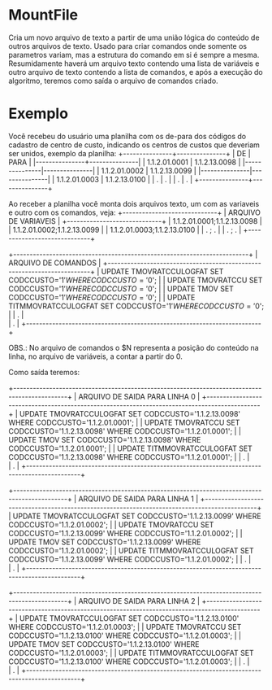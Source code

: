 # MountFile
Cria um novo arquivo de texto a partir de uma união lógica do conteúdo de outros arquivos de texto. Usado para criar comandos onde somente os parametros variam, mas a estrutura do comando em si é sempre a mesma. Resumidamente haverá um arquivo texto contendo uma lista de variáveis e outro arquivo de texto contendo a lista de comandos, e após a execução do algoritmo, teremos como saída o arquivo de comandos criado.

# Exemplo
Você recebeu do usuário uma planilha com os de-para dos códigos do cadastro de centro de custo, indicando os centros de custos que deveriam ser unidos, exemplo da planilha:
+---------------+---------------+
|    DE         |    PARA       |
|---------------+---------------|
| 1.1.2.01.0001 | 1.1.2.13.0098 |
|---------------|---------------|
| 1.1.2.01.0002 | 1.1.2.13.0099 |
|---------------|---------------|
| 1.1.2.01.0003 | 1.1.2.13.0100 |
|        .      |        .      |
|        .      |        .      |
+---------------+---------------+

Ao receber a planilha você monta dois arquivos texto, um com as variaveis e outro com os comandos, veja:
+-----------------------------+
|     ARQUIVO DE VARIAVEIS    |
+-----------------------------+
| 1.1.2.01.0001;1.1.2.13.0098 |
| 1.1.2.01.0002;1.1.2.13.0099 |
| 1.1.2.01.0003;1.1.2.13.0100 |
|       .      ;        .     |
|       .      ;        .     |
+-----------------------------+

+------------------------------------------------------------------------+
|                       ARQUIVO DE COMANDOS                              |
+------------------------------------------------------------------------+
| UPDATE TMOVRATCCULOGFAT SET CODCCUSTO='$1' WHERE CODCCUSTO='$0';       |
| UPDATE TMOVRATCCU SET CODCCUSTO='$1' WHERE CODCCUSTO='$0';             |
| UPDATE TMOV SET CODCCUSTO='$1' WHERE CODCCUSTO='$0';                   |
| UPDATE TITMMOVRATCCULOGFAT SET CODCCUSTO='$1' WHERE CODCCUSTO='$0';    |
|                                 .                                      |  
|                                 .                                      |
+------------------------------------------------------------------------+

OBS.: No arquivo de comandos o $N representa a posição do conteúdo na linha, no arquivo de variáveis, a contar a partir do 0.

Como saída teremos:

+----------------------------------------------------------------------------------------------+
|                                 ARQUIVO DE SAIDA PARA LINHA 0                                |
+----------------------------------------------------------------------------------------------+
| UPDATE TMOVRATCCULOGFAT SET CODCCUSTO='1.1.2.13.0098' WHERE CODCCUSTO='1.1.2.01.0001';       |
| UPDATE TMOVRATCCU SET CODCCUSTO='1.1.2.13.0098' WHERE CODCCUSTO='1.1.2.01.0001';             |
| UPDATE TMOV SET CODCCUSTO='1.1.2.13.0098' WHERE CODCCUSTO='1.1.2.01.0001';                   |
| UPDATE TITMMOVRATCCULOGFAT SET CODCCUSTO='1.1.2.13.0098' WHERE CODCCUSTO='1.1.2.01.0001';    |
|                                                       .                                      |  
|                                                       .                                      |
+----------------------------------------------------------------------------------------------+

+----------------------------------------------------------------------------------------------+
|                                 ARQUIVO DE SAIDA PARA LINHA 1                                |
+----------------------------------------------------------------------------------------------+
| UPDATE TMOVRATCCULOGFAT SET CODCCUSTO='1.1.2.13.0099' WHERE CODCCUSTO='1.1.2.01.0002';       |
| UPDATE TMOVRATCCU SET CODCCUSTO='1.1.2.13.0099' WHERE CODCCUSTO='1.1.2.01.0002';             |
| UPDATE TMOV SET CODCCUSTO='1.1.2.13.0099' WHERE CODCCUSTO='1.1.2.01.0002';                   |
| UPDATE TITMMOVRATCCULOGFAT SET CODCCUSTO='1.1.2.13.0099' WHERE CODCCUSTO='1.1.2.01.0002';    |
|                                                       .                                      |  
|                                                       .                                      |
+----------------------------------------------------------------------------------------------+

+----------------------------------------------------------------------------------------------+
|                                 ARQUIVO DE SAIDA PARA LINHA 2                                |
+----------------------------------------------------------------------------------------------+
| UPDATE TMOVRATCCULOGFAT SET CODCCUSTO='1.1.2.13.0100' WHERE CODCCUSTO='1.1.2.01.0003';       |
| UPDATE TMOVRATCCU SET CODCCUSTO='1.1.2.13.0100' WHERE CODCCUSTO='1.1.2.01.0003';             |
| UPDATE TMOV SET CODCCUSTO='1.1.2.13.0100' WHERE CODCCUSTO='1.1.2.01.0003';                   |
| UPDATE TITMMOVRATCCULOGFAT SET CODCCUSTO='1.1.2.13.0100' WHERE CODCCUSTO='1.1.2.01.0003';    |
|                                                       .                                      |  
|                                                       .                                      |
+----------------------------------------------------------------------------------------------+
